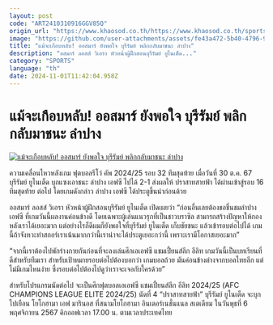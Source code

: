 ```yaml
---
layout: post
code: "ART2410310916GGV85Q"
origin_url: "https://www.khaosod.co.th/https://www.khaosod.co.th/sports/news_9484518"
image: "https://github.com/user-attachments/assets/fe43a472-5b40-4796-9585-739fde600e9e"
title: "แม้จะเกือบหลับ! ออสมาร์ ยังพอใจ บุรีรัมย์ พลิกกลับมาชนะ ลำปาง"
description: "อสมาร์ ลอสส์ วิเอรา หัวหน้าผู้ฝึกสอนบุรีรัมย์ ยูไนเต็ด..."
category: "SPORTS"
language: "th"
date: 2024-11-01T11:42:04.958Z
---
```


# แม้จะเกือบหลับ! ออสมาร์ ยังพอใจ บุรีรัมย์ พลิกกลับมาชนะ ลำปาง

[![แม้จะเกือบหลับ! ออสมาร์ ยังพอใจ บุรีรัมย์ พลิกกลับมาชนะ ลำปาง](https://www.khaosod.co.th/wpapp/uploads/2024/10/eee-2.jpg "แม้จะเกือบหลับ! ออสมาร์ ยังพอใจ บุรีรัมย์ พลิกกลับมาชนะ ลำปาง")](https://www.khaosod.co.th/wpapp/uploads/2024/10/eee-2.jpg)

ความเคลื่อนไหวหลังเกม ฟุตบอลรีโว่ คัพ 2024/25 รอบ 32 ทีมสุดท้าย เมื่อวันที่ 30 ต.ค. 67 บุรีรัมย์ ยูไนเต็ด บุกแซงเอาชนะ ลำปาง เอฟซี ไปได้ 2-1 ส่งผลให้ ปราสาทสายฟ้า ได้ผ่านเข้าสู่รอบ 16 ทีมสุดท้าย ต่อไป โดยเกมดังกล่าว ลำปาง เอฟซี ได้ประตูขึ้นนำก่อนด้วย

ออสมาร์ ลอสส์ วิเอรา หัวหน้าผู้ฝึกสอนบุรีรัมย์ ยูไนเต็ด เปิดเผยว่า “ก่อนอื่นเลยต้องขอชื่นชมลำปาง เอฟซี ที่เกมวันนี้ผลงานค่อนข้างดี โดยเฉพาะผู้เล่นแนวรุกที่เป็นชาวบราซิล สามารถสร้างปัญหาให้กองหลังเราได้เยอะมาก แต่อย่างไรก็ดีผมก็ยังพอใจที่บุรีรัมย์ ยูไนเต็ด เก็บชัยชนะ แล้วเข้ารอบต่อไปได้ เกมนี้ถ้าจังหวะทำสกอร์เราเน้นมากกว่านี้เราน่าจะได้ประตูเยอะกว่านี้ เพราะเรามีโอกาสเยอะมาก”

“จากนี้เราต้องไปพักร่างกายกันก่อนที่จะลงเล่นศึกเอเอฟซี แชมเปี้ยนส์ลีก อีลิท เกมวันนี้เป็นบทเรียนที่ดีสำหรับทีมเรา สำหรับเป้าหมายรอบต่อไปต้องบอกว่า เกมบอลถ้วย มันค่อนข้างต่างจากบอลไทยลีก แต่ไม่มีเกมไหนง่าย ซึ่งรอบต่อไปต้องไปดูว่าเราจะเจอกับใครด้วย”

สำหรับโปรแกรมนัดต่อไป จะเป็นศึกฟุตบอลเอเอฟซี แชมเปี้ยนส์ลีก อีลิท 2024/25 (AFC CHAMPIONS LEAGUE ELITE 2024/25) นัดที่ 4 “ปราสาทสายฟ้า” บุรีรัมย์ ยูไนเต็ด จะบุกไปเยือน โยโกฮามา เอฟ มารินอส ที่สนามโยโกฮามา อินเตอร์เนชั่นแนล สเตเดียม ในวันพุธที่ 6 พฤศจิกายน 2567 คิกออฟเวลา 17.00 น. ตามเวลาประเทศไทย